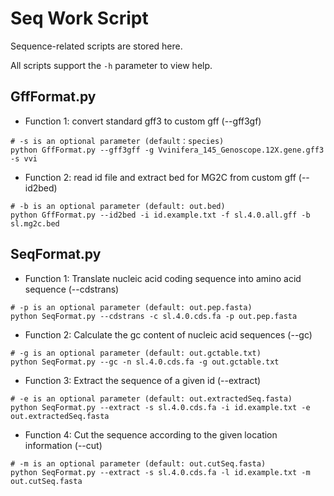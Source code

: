 # Seq Work Script
Sequence-related scripts are stored here.

All scripts support the `-h` parameter to view help.

## GffFormat.py
* Function 1: convert standard gff3 to custom gff (--gff3gf)
```
# -s is an optional parameter (default：species)
python GffFormat.py --gff3gff -g Vvinifera_145_Genoscope.12X.gene.gff3 -s vvi
```
* Function 2: read id file and extract bed for MG2C from custom gff (--id2bed)
```
# -b is an optional parameter (default: out.bed)
python GffFormat.py --id2bed -i id.example.txt -f sl.4.0.all.gff -b sl.mg2c.bed
```

## SeqFormat.py
* Function 1: Translate nucleic acid coding sequence into amino acid sequence (--cdstrans)
```
# -p is an optional parameter (default: out.pep.fasta)
python SeqFormat.py --cdstrans -c sl.4.0.cds.fa -p out.pep.fasta
```
* Function 2: Calculate the gc content of nucleic acid sequences (--gc)
```
# -g is an optional parameter (default: out.gctable.txt)
python SeqFormat.py --gc -n sl.4.0.cds.fa -g out.gctable.txt
```
* Function 3: Extract the sequence of a given id (--extract)
```
# -e is an optional parameter (default: out.extractedSeq.fasta)
python SeqFormat.py --extract -s sl.4.0.cds.fa -i id.example.txt -e out.extractedSeq.fasta
```
* Function 4: Cut the sequence according to the given location information (--cut)
```
# -m is an optional parameter (default: out.cutSeq.fasta)
python SeqFormat.py --extract -s sl.4.0.cds.fa -l id.example.txt -m out.cutSeq.fasta
```



